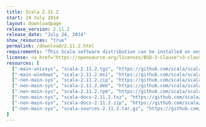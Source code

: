 ```yaml
---
title: Scala 2.11.2
start: 24 July 2014
layout: downloadpage
release_version: 2.11.2
release_date: "July 24, 2014"
show_resources: "true"
permalink: /download/2.11.2.html
requirements: "This Scala software distribution can be installed on any Unix-like or Windows system. It requires the Java Runtime Environment, version 1.6 or later, which can be downloaded from <a href='https://www.java.com/'>java.com</a>."
license: <a href="https://opensource.org/licenses/BSD-3-Clause">3-clause BSD license</a>
resources: [
  ["-main-unixsys", "scala-2.11.2.tgz", "https://github.com/scala/scala/releases/download/v2.11.2/scala-2.11.2.tgz", "Mac OS X, Unix, Cygwin", "25.26M"],
  ["-main-windows", "scala-2.11.2.msi", "https://github.com/scala/scala/releases/download/v2.11.2/scala-2.11.2.msi", "Windows (msi installer)", "95.03M"],
  ["-non-main-sys", "scala-2.11.2.zip", "https://github.com/scala/scala/releases/download/v2.11.2/scala-2.11.2.zip", "Windows", "25.27M"],
  ["-non-main-sys", "scala-2.11.2.deb", "https://github.com/scala/scala/releases/download/v2.11.2/scala-2.11.2.deb", "Debian", "94.00M"],
  ["-non-main-sys", "scala-2.11.2.rpm", "https://github.com/scala/scala/releases/download/v2.11.2/scala-2.11.2.rpm", "RPM package", "93.96M"],
  ["-non-main-sys", "scala-docs-2.11.2.txz", "https://github.com/scala/scala/releases/download/v2.11.2/scala-docs-2.11.2.txz", "API docs", "40.48M"],
  ["-non-main-sys", "scala-docs-2.11.2.zip", "https://github.com/scala/scala/releases/download/v2.11.2/scala-docs-2.11.2.zip", "API docs", "72.06M"],
  ["-non-main-sys", "scala-sources-2.11.2.tar.gz", "https://github.com/scala/scala/archive/v2.11.2.tar.gz", "Sources", ""]
]
---
```

